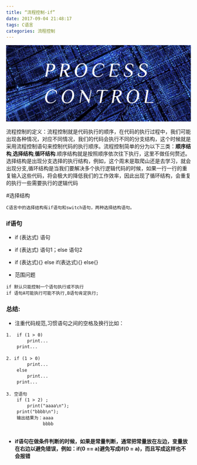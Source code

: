 ```yaml
---
title: “流程控制-if”
date: 2017-09-04 21:48:17
tags: C语言
categories: 流程控制
---
```


![](“流程控制-if”/ifLiu.JPG)

流程控制的定义：流程控制就是代码执行的顺序，在代码的执行过程中，我们可能出现各种情况，对应不同情况，我们的代码会执行不同的分支结构，这个时候就是采用流程控制语句来控制代码的执行顺序。流程控制简单的分为以下三类：**顺序结构**,**选择结构**,**循环结构**.顺序结构就是按照顺序依次往下执行，这里不做任何赘述。选择结构是出现分支选择的执行结构，例如，这个周末是取爬山还是去学习，就会出现分支,循环结构是当我们要解决多个执行逻辑代码的时候，如果一行一行的重复输入这些代码，将会极大的降低我们的工作效率，因此出现了循环结构，会重复的执行一些需要执行的逻辑代码
<!--more-->

#选择结构

	C语言中的选择结构有if语句和switch语句，两种选择结构语句。
	
### if语句

- if (表达式) 语句

- if (表达式) 语句1；else 语句2

- if (表达式){} else if(表达式){} else{}
			
- 范围问题	

```
if 默认只能控制一个语句执行或不执行
if 语句A可能执行可能不执行,B语句肯定执行;

```
	
	
### **总结:**

* 注重代码规范,习惯语句之间的空格及换行比如：

```
1.	if (1 > 0)
		print...
	print...
	
2. if (1 > 0)
		print...
	else 
		print...
	print...
	
3. 空语句
	if (1 > 2) ;
		print("aaaa\n");
	print("bbbb\n");
	输出结果为：aaaa
			  bbbb


```

* **if语句在做条件判断的时候，如果是常量判断，通常把常量放在左边，变量放在右边以避免错误，例如：if(0 == a)避免写成if(0 = a)，而且写成这样也不会报错**

			
	 

